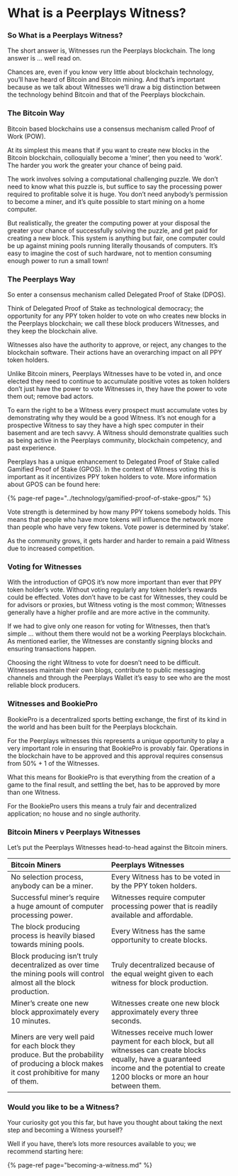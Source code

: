 # What is a Peerplays Witness?

### **So What is a Peerplays Witness?**

The short answer is, Witnesses run the Peerplays blockchain. The long answer is … well read on.

Chances are, even if you know very little about blockchain technology, you’ll have heard of Bitcoin and Bitcoin mining. And that’s important because as we talk about Witnesses we’ll draw a big distinction between the technology behind Bitcoin and that of the Peerplays blockchain.

### **The Bitcoin Way**

Bitcoin based blockchains use a consensus mechanism called Proof of Work \(POW\). 

At its simplest this means that if you want to create new blocks in the Bitcoin blockchain, colloquially become a ‘miner’, then you need to ‘work’. The harder you work the greater your chance of being paid.

The work involves solving a computational challenging puzzle. We don’t need to know what this puzzle is, but suffice to say the processing power required to profitable solve it is huge. You don’t need anybody’s permission to become a miner, and it’s quite possible to start mining on a home computer.

But realistically, the greater the computing power at your disposal the greater your chance of successfully solving the puzzle, and get paid for creating a new block. This system is anything but fair, one computer could be up against mining pools running literally thousands of computers. It’s easy to imagine the cost of such hardware, not to mention consuming enough power to run a small town!

### **The Peerplays Way**

So enter a consensus mechanism called Delegated Proof of Stake \(DPOS\).

Think of Delegated Proof of Stake as technological democracy; the opportunity for any PPY token holder to vote on who creates new blocks in the Peerplays blockchain; we call these block producers Witnesses, and they keep the blockchain alive.

Witnesses also have the authority to approve, or reject, any changes to the blockchain software. Their actions have an overarching impact on all PPY token holders.

Unlike Bitcoin miners, Peerplays Witnesses have to be voted in, and once elected they need to continue to accumulate positive votes as token holders don’t just have the power to vote Witnesses in, they have the power to vote them out;  remove bad actors.

To earn the right to be a Witness every prospect must accumulate votes by demonstrating why they would be a good Witness. It’s not enough for a prospective Witness to say they have a high spec computer in their basement and are tech savvy. A Witness should demonstrate qualities such as being active in the Peerplays community, blockchain competency, and past experience.

Peerplays has a unique enhancement to Delegated Proof of Stake called Gamified Proof of Stake \(GPOS\). In the context of Witness voting this is important as it incentivizes PPY token holders to vote. More information about GPOS can be found here:

{% page-ref page="../technology/gamified-proof-of-stake-gpos/" %}

Vote strength is determined by how many PPY tokens somebody holds. This means that people who have more tokens will influence the network more than people who have very few tokens. Vote power is determined by ‘stake’.

As the community grows, it gets harder and harder to remain a paid Witness due to increased competition.

### **Voting for Witnesses**

With the introduction of GPOS it’s now more important than ever that PPY token holder’s vote. Without voting regularly any token holder’s rewards could be effected. Votes don’t have to be cast for Witnesses, they could be for advisors or proxies, but Witness voting is the most common; Witnesses generally have a higher profile and are more active in the community.

If we had to give only one reason for voting for Witnesses, then that’s simple … without them there would not be a working Peerplays blockchain. As mentioned earlier, the Witnesses are constantly signing blocks and ensuring transactions happen.

Choosing the right Witness to vote for doesn’t need to be difficult. Witnesses maintain their own blogs, contribute to public messaging channels and through the Peerplays Wallet it’s easy to see who are the most reliable block producers.

### **Witnesses and BookiePro**

BookiePro is a decentralized sports betting exchange, the first of its kind in the world and has been built for the Peerplays blockchain.

For the Peerplays witnesses this represents a unique opportunity to play a very important role in ensuring that BookiePro is provably fair. Operations in the blockchain have to be approved and this approval requires consensus from 50% + 1 of the Witnesses. 

What this means for BookiePro is that everything from the creation of a game to the final result, and settling the bet, has to be approved by more than one Witness.

For the BookiePro users this means a truly fair and decentralized application; no house and no single authority.

### **Bitcoin Miners v Peerplays Witnesses**

Let’s put the Peerplays Witnesses head-to-head against the Bitcoin miners.

| **Bitcoin Miners** | **Peerplays Witnesses** |
| :--- | :--- |
| No selection process, anybody can be a miner. | Every Witness has to be voted in by the PPY token holders. |
| Successful miner’s require a huge amount of computer processing power. | Witnesses require computer processing power that is readily available and affordable. |
| The block producing process is heavily biased towards mining pools. | Every Witness has the same opportunity to create blocks. |
| Block producing isn’t truly decentralized as over time the mining pools will control almost all the block production. | Truly decentralized because of the equal weight given to each witness for block production. |
| Miner’s create one new block approximately every 10 minutes. | Witnesses create one new block approximately every three seconds. |
| Miners are very well paid for each block they produce. But the probability of producing a block makes it cost prohibitive for many of them. | Witnesses receive much lower payment for each block, but all witnesses can create blocks equally, have a guaranteed income and the potential to create 1200 blocks or more an hour between them. |

### **Would you like to be a Witness?**

Your curiosity got you this far, but have you thought about taking the next step and becoming a Witness yourself?

Well if you have, there’s lots more resources available to you; we recommend starting here:

{% page-ref page="becoming-a-witness.md" %}



